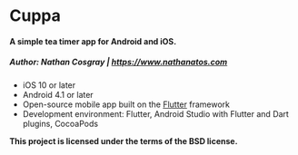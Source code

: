 # Cuppa
#### A simple tea timer app for Android and iOS.
##### Author: Nathan Cosgray | https://www.nathanatos.com

* iOS 10 or later
* Android 4.1 or later
* Open-source mobile app built on the [Flutter](http://flutter.io) framework
* Development environment: Flutter, Android Studio with Flutter and Dart plugins, CocoaPods

**This project is licensed under the terms of the BSD license.**
